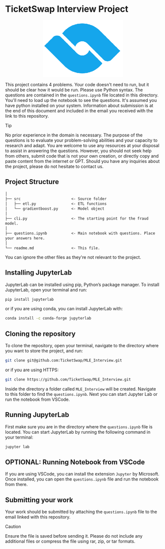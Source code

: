# TicketSwap Interview Project

<div align="center">

![](images/ts_logo.png)

</div>

This project contains 4 problems. Your code doesn't need to run, but it should be clear how it would be run. Please use Python syntax. The questions are contained in the `questions.ipynb` file located in this directory. You'll need to load up the notebook to see the questions. It's assumed you have python installed on your system. Information about submission is at the end of this document and included in the email you received with the link to this repository.

> [!TIP]
> No prior experience in the domain is necessary. The purpose of the questions is to evaluate your problem-solving abilities and your capacity to research and adapt. You are welcome to use any resources at your disposal to assist in answering the questions. However, you should not seek help from others, submit code that is not your own creation, or directly copy and paste content from the internet or GPT. Should you have any inquiries about the project, please do not hesitate to contact us.

## Project Structure
```
│
├── src                       <- Source folder
│   ├── etl.py                <- ETL functions
│   └── gradientboost.py      <- Model object
│
├── cli.py                    <- The starting point for the fraud model.
│
├── questions.ipynb           <- Main notebook with questions. Place your answers here.
│
└── readme.md                 <- This file.
```
You can ignore the other files as they're not relevant to the project.

## Installing JupyterLab
JupyterLab can be installed using pip, Python’s package manager. To install JupyterLab, open your terminal and run:

```bash
pip install jupyterlab
```

or if you are using conda, you can install JupyterLab with:

```bash
conda install -c conda-forge jupyterlab
```
## Cloning the repository
To clone the repository, open your terminal, navigate to the directory where you want to store the project, and run:

```bash
git clone git@github.com:TicketSwap/MLE_Interview.git
```

or if you are using HTTPS:

```bash
git clone https://github.com/TicketSwap/MLE_Interview.git
```
Inside the directory a folder called `MLE_Interview` will be created. Navigate to this folder to find the `questions.ipynb`. Next you can start Jupyter Lab or run the notebook from VSCode.


## Running JupyterLab
First make sure you are in the directory where the `questions.ipynb` file is located. You can start JupyterLab by running the following command in your terminal:

```bash
jupyter lab
```

## OPTIONAL: Running Notebook from VSCode
If you are using VSCode, you can install the extension `Jupyter` by Microsoft. Once installed, you can open the `questions.ipynb` file and run the notebook from there.

## Submitting your work
Your work should be submitted by attaching the `questions.ipynb` file to the email linked with this repository.

> [!CAUTION]  
> Ensure the file is saved before sending it. Please do not include any additional files or compress the file using rar, zip, or tar formats.
